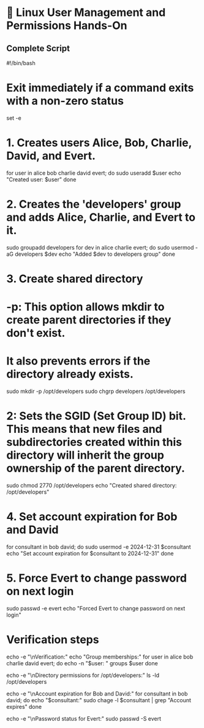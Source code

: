 # 🚀 Linux User Management and Permissions Hands-On
## Complete Script
#!/bin/bash

# Exit immediately if a command exits with a non-zero status
set -e

# 1. Creates users Alice, Bob, Charlie, David, and Evert.
for user in alice bob charlie david evert; do
    sudo useradd $user
    echo "Created user: $user"
done

# 2. Creates the 'developers' group and adds Alice, Charlie, and Evert to it.
sudo groupadd developers
for dev in alice charlie evert; do
    sudo usermod -aG developers $dev
    echo "Added $dev to developers group"
done

# 3. Create shared directory
# -p: This option allows mkdir to create parent directories if they don't exist. 
# It also prevents errors if the directory already exists.
sudo mkdir -p /opt/developers
sudo chgrp developers /opt/developers

# 2: Sets the SGID (Set Group ID) bit. This means that new files and subdirectories created within this directory will inherit the group ownership of the parent directory.
sudo chmod 2770 /opt/developers
echo "Created shared directory: /opt/developers"

# 4. Set account expiration for Bob and David
for consultant in bob david; do
    sudo usermod -e 2024-12-31 $consultant
    echo "Set account expiration for $consultant to 2024-12-31"
done

# 5. Force Evert to change password on next login
sudo passwd -e evert
echo "Forced Evert to change password on next login"

# Verification steps
echo -e "\nVerification:"
echo "Group memberships:"
for user in alice bob charlie david evert; do
    echo -n "$user: "
    groups $user
done

echo -e "\nDirectory permissions for /opt/developers:"
ls -ld /opt/developers

echo -e "\nAccount expiration for Bob and David:"
for consultant in bob david; do
    echo "$consultant:"
    sudo chage -l $consultant | grep "Account expires"
done

echo -e "\nPassword status for Evert:"
sudo passwd -S evert